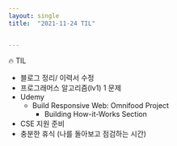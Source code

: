 ```yaml
---
layout: single
title:  "2021-11-24 TIL"


---
```


🔥 TIL

- 블로그 정리/ 이력서 수정
- 프로그래머스 알고리즘(lv1) 1 문제
- Udemy
  - Build Responsive Web: Omnifood Project 
    - Building How-it-Works Section
- CSE 지원 준비 
- 충분한 휴식 (나를 돌아보고 점검하는 시간)


